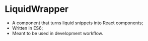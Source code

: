 # LiquidWrapper

- A component that turns liquid snippets into React components;
- Written in ES6;
- Meant to be used in development workflow.
